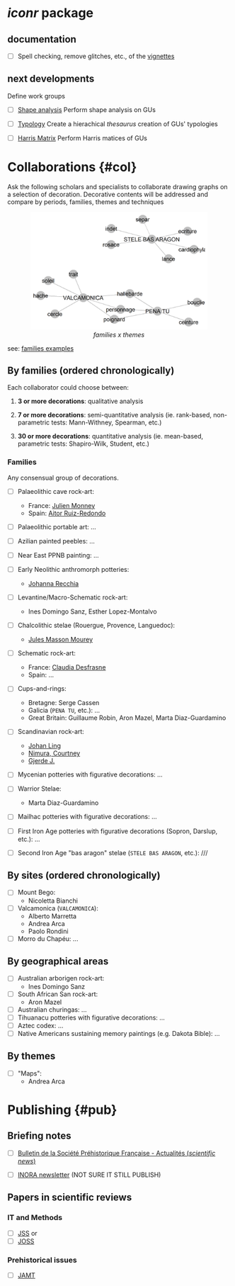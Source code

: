 # _iconr_ package

## documentation

  - [ ] Spell checking, remove glitches, etc., of the [vignettes](https://zoometh.github.io/iconr)

## next developments

Define work groups

  - [ ] [Shape analysis](https://zoometh.github.io/iconr/articles/next.html#shape-analysis-1)
  Perform shape analysis on GUs

  - [ ] [Typology](https://zoometh.github.io/iconr/articles/next.html#typology-1)
  Create a hierachical _thesaurus_ creation of GUs' typologies

  - [ ] [Harris Matrix](https://zoometh.github.io/iconr/articles/next.html#harris-matrix-1)
  Perform Harris matices of GUs


# Collaborations {#col}

Ask the following scholars and specialists to collaborate drawing graphs on a selection of decoration. Decorative contents will be addressed and compare by periods, families, themes and techniques

<p align="center">
  <img alt="img-name" src="doc/img/famille_thm.png" width="400">
  <br>
    <em>families x themes</em>
</p>

see: [families examples](https://epispat.shinyapps.io/decoration_graph)

## By families (ordered chronologically)

Each collaborator could choose between:

1. **3 or more decorations**: qualitative analysis

2. **7 or more decorations**: semi-quantitative analysis (ie. rank-based, non-parametric tests: Mann-Withney, Spearman, etc.)

3. **30 or more decorations**: quantitative analysis (ie. mean-based, parametric tests: Shapiro-Wilk, Student, etc.)

### Families

Any consensual group of decorations.

  - [ ] Palaeolithic cave rock-art: 
    - France: [Julien Monney](http://theses.fr/184904846)
    - Spain: [Aitor Ruiz-Redondo](https://southampton.academia.edu/AitorRuizRedondo)
    
  - [ ] Palaeolithic portable art: ...
  
  - [ ] Azilian painted peebles: ...
  
  - [ ] Near East PPNB painting: ...
  
  - [ ] Early Neolithic anthromorph potteries:
    - [Johanna Recchia](https://www.theses.fr/236657178)
    
  - [ ] Levantine/Macro-Schematic rock-art: 
    - Ines Domingo Sanz, Esther Lopez-Montalvo
    
  - [ ] Chalcolithic stelae (Rouergue, Provence, Languedoc): 
    - [Jules Masson Mourey](http://www.theses.fr/s163490)
    
  - [ ] Schematic rock-art: 
    - France: [Claudia Desfrasne](https://lampea.cnrs.fr/spip.php?article3640)
    - Spain: ...
    
  - [ ] Cups-and-rings: 
    - Bretagne: Serge Cassen
    - Galicia (`PENA TU`, etc.): ...
    - Great Britain: Guillaume Robin, Aron Mazel, Marta Diaz-Guardamino 
    
  - [ ] Scandinavian rock-art:
    - [Johan Ling](https://www.ancientportsantiques.com/wp-content/uploads/Documents/PLACES/UK-EUNorth/CopperScandinavia-Ling2015.pdf)
    - [Nimura, Courtney](https://www.researchgate.net/publication/305391767_Rock_art_and_coastal_change_in_Bronze_Age_Scandinavia/figures?lo=1)
    - [Gjerde J.](https://munin.uit.no/bitstream/handle/10037/2741/401-506gjerde-thesis-5.pdf?sequence=8&isAllowed=y)
  
  - [ ] Mycenian potteries with figurative decorations: ...
  
  - [ ] Warrior Stelae: 
    - Marta Diaz-Guardamino
  
  - [ ] Mailhac potteries with figurative decorations: ...
  
  - [ ] First Iron Age potteries with figurative decorations (Sopron, Darslup, etc.): ...
  
  - [ ] Second Iron Age "bas aragon" stelae (`STELE BAS ARAGON`, etc.): ///
    
## By sites (ordered chronologically)

  - [ ] Mount Bego: 
    - Nicoletta Bianchi
  - [ ] Valcamonica (`VALCAMONICA`):
    - Alberto Marretta
    - Andrea Arca
    - Paolo Rondini
  - [ ] Morro du Chapéu: ...
    
## By geographical areas
 
  - [ ] Australian arborigen rock-art:
    - Ines Domingo Sanz
  - [ ] South African San rock-art: 
    - Aron Mazel
  - [ ] Australian churingas: ...
  - [ ] Tihuanacu potteries with figurative decorations: ...
  - [ ] Aztec codex: ...
  - [ ] Native Americans sustaining memory paintings (e.g. Dakota Bible): ...
  
## By themes

 - [ ] "Maps":
   - Andrea Arca
   
# Publishing {#pub}

## Briefing notes

  - [ ] [Bulletin de la Société Préhistorique Française - Actualités (*scientific news*)](https://www.jstor.org/journal/bullsociprehfran)

  - [ ] [INORA newsletter](https://www.icomos.org/en/resources/publicationall/165-articles-en-francais/centre-de-documentation/557-inora-international-newsletter-on-rock-art) (NOT SURE IT STILL PUBLISH)

## Papers in scientific reviews

### IT and Methods

  - [ ] [JSS](https://raw.githubusercontent.com/zoometh/jss_iconr/main/article_rvTH17.pdf) 
  or
  - [ ] [JOSS](https://joss.theoj.org/)
  
### Prehistorical issues

  - [ ] [JAMT](https://www.springer.com/journal/10816) 
